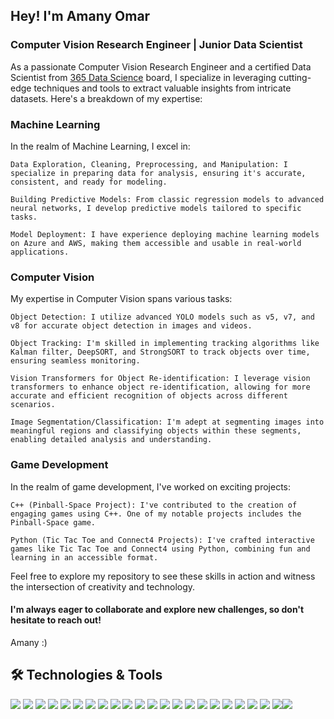 
## Hey! I'm Amany Omar
### Computer Vision Research Engineer | Junior Data Scientist 
As a passionate Computer Vision Research Engineer and a certified Data Scientist from [365 Data Science](https://learn.365datascience.com/c/8e3dc08eac/) board, 
I specialize in leveraging cutting-edge techniques and tools to extract valuable insights from intricate datasets. Here's a breakdown of my expertise:

### Machine Learning

In the realm of Machine Learning, I excel in:

    Data Exploration, Cleaning, Preprocessing, and Manipulation: I specialize in preparing data for analysis, ensuring it's accurate, consistent, and ready for modeling.

    Building Predictive Models: From classic regression models to advanced neural networks, I develop predictive models tailored to specific tasks. 

    Model Deployment: I have experience deploying machine learning models on Azure and AWS, making them accessible and usable in real-world applications.

### Computer Vision

My expertise in Computer Vision spans various tasks:

    Object Detection: I utilize advanced YOLO models such as v5, v7, and v8 for accurate object detection in images and videos.

    Object Tracking: I'm skilled in implementing tracking algorithms like Kalman filter, DeepSORT, and StrongSORT to track objects over time, ensuring seamless monitoring.

    Vision Transformers for Object Re-identification: I leverage vision transformers to enhance object re-identification, allowing for more accurate and efficient recognition of objects across different scenarios.

    Image Segmentation/Classification: I'm adept at segmenting images into meaningful regions and classifying objects within these segments, enabling detailed analysis and understanding.

### Game Development

In the realm of game development, I've worked on exciting projects:

    C++ (Pinball-Space Project): I've contributed to the creation of engaging games using C++. One of my notable projects includes the Pinball-Space game.

    Python (Tic Tac Toe and Connect4 Projects): I've crafted interactive games like Tic Tac Toe and Connect4 using Python, combining fun and learning in an accessible format.


Feel free to explore my repository to see these skills in action and witness the intersection of creativity and technology. 

#### I'm always eager to collaborate and explore new challenges, so don't hesitate to reach out!
Amany :)


## 🛠️ Technologies & Tools 
![](https://img.shields.io/badge/Code-Python-informational?style=flat&logo=<>&logoColor=white&color=2bbc8a)
![](https://img.shields.io/badge/Code-C++-informational?style=flat&logo=<>&logoColor=white&color=2bbc8a)
![](https://img.shields.io/badge/Code-C_sharp-informational?style=flat&logo=<>&logoColor=white&color=2bbc8a)
![](https://img.shields.io/badge/Code-SQL-informational?style=flat&logo=<>&logoColor=white&color=2bbc8a)
![](https://img.shields.io/badge/Code-JavaScript-informational?style=flat&logo=<>&logoColor=white&color=2bbc8a)
![](https://img.shields.io/badge/Tool-Tableau-informational?style=flat&logo=<>&logoColor=white&color=2bbc8a)
![](https://img.shields.io/badge/Tool-Excel-informational?style=flat&logo=<>&logoColor=white&color=2bbc8a)
![](https://img.shields.io/badge/Tool-MATLAB-informational?style=flat&logo=<>&logoColor=white&color=2bbc8a)
![](https://img.shields.io/badge/Tool-Git-informational?style=flat&logo=<>&logoColor=white&color=2bbc8a)
![](https://img.shields.io/badge/Lib-SkLearn-informational?style=flat&logo=<>&logoColor=white&color=2bbc8a)
![](https://img.shields.io/badge/Lib-TensorFlow-informational?style=flat&logo=<>&logoColor=white&color=2bbc8a)
![](https://img.shields.io/badge/Lib-Keras-informational?style=flat&logo=<>&logoColor=white&color=2bbc8a)
![](https://img.shields.io/badge/Lib-Spacy-informational?style=flat&logo=<>&logoColor=white&color=2bbc8a)
![](https://img.shields.io/badge/Lib-NLTK-informational?style=flat&logo=<>&logoColor=white&color=2bbc8a)
![](https://img.shields.io/badge/Lib-OpenCV-informational?style=flat&logo=<>&logoColor=white&color=2bbc8a)
![](https://img.shields.io/badge/Lib-Hugging_Face-informational?style=flat&logo=<>&logoColor=white&color=2bbc8a)
![](https://img.shields.io/badge/Lib-Matplotlib-informational?style=flat&logo=<>&logoColor=white&color=2bbc8a)
![](https://img.shields.io/badge/Lib-ggplot2-informational?style=flat&logo=<>&logoColor=white&color=2bbc8a)
![](https://img.shields.io/badge/Lib-PyGame-informational?style=flat&logo=<>&logoColor=white&color=2bbc8a)
![](https://img.shields.io/badge/Lib-Pandas-informational?style=flat&logo=<>&logoColor=white&color=2bbc8a)
![](https://img.shields.io/badge/Lib-NumPy-informational?style=flat&logo=<>&logoColor=white&color=2bbc8a)
![](https://img.shields.io/badge/Lib-Java-informational?style=flat&logo=<>&logoColor=white&color=2bbc8a)![](https://img.shields.io/badge/Lib-SymPy-informational?style=flat&logo=<>&logoColor=white&color=2bbc8a)





